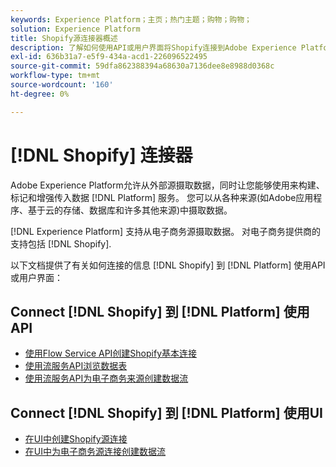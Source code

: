 ```yaml
---
keywords: Experience Platform；主页；热门主题；购物；购物；
solution: Experience Platform
title: Shopify源连接器概述
description: 了解如何使用API或用户界面将Shopify连接到Adobe Experience Platform。
exl-id: 636b31a7-e5f9-434a-acd1-226096522495
source-git-commit: 59dfa862388394a68630a7136dee8e8988d0368c
workflow-type: tm+mt
source-wordcount: '160'
ht-degree: 0%

---
```


# [!DNL Shopify] 连接器

Adobe Experience Platform允许从外部源摄取数据，同时让您能够使用来构建、标记和增强传入数据 [!DNL Platform] 服务。 您可以从各种来源(如Adobe应用程序、基于云的存储、数据库和许多其他来源)中摄取数据。

[!DNL Experience Platform] 支持从电子商务源摄取数据。 对电子商务提供商的支持包括 [!DNL Shopify].

以下文档提供了有关如何连接的信息 [!DNL Shopify] 到 [!DNL Platform] 使用API或用户界面：

## Connect [!DNL Shopify] 到 [!DNL Platform] 使用API

- [使用Flow Service API创建Shopify基本连接](../../tutorials/api/create/ecommerce/shopify.md)
- [使用流服务API浏览数据表](../../tutorials/api/explore/tabular.md)
- [使用流服务API为电子商务来源创建数据流](../../tutorials/api/collect/ecommerce.md)

## Connect [!DNL Shopify] 到 [!DNL Platform] 使用UI

- [在UI中创建Shopify源连接](../../tutorials/ui/create/ecommerce/shopify.md)
- [在UI中为电子商务源连接创建数据流](../../tutorials/ui/dataflow/ecommerce.md)
